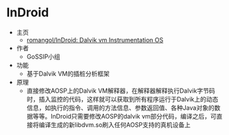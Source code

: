 # InDroid

* 主页
  * [romangol/InDroid: Dalvik vm Instrumentation OS](https://github.com/romangol/InDroid)
* 作者
  * GoSSIP小组
* 功能
  * 基于Dalvik VM的插桩分析框架
* 原理
  * 直接修改AOSP上的Dalvik VM解释器，在解释器解释执行Dalvik字节码时，插入监控的代码，这样就可以获取到所有程序运行于Dalvik上的动态信息，如执行的指令、调用的方法信息、参数返回值、各种Java对象的数据等等。InDroid只需要修改AOSP的dalvik vm部分代码，编译之后，可直接将编译生成的新libdvm.so刷入任何AOSP支持的真机设备上
